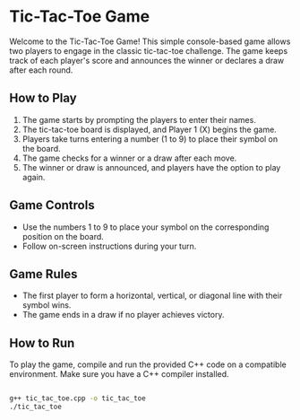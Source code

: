 # Tic-Tac-Toe Game

Welcome to the Tic-Tac-Toe Game! This simple console-based game allows two players to engage in the classic tic-tac-toe challenge. The game keeps track of each player's score and announces the winner or declares a draw after each round.

## How to Play

1. The game starts by prompting the players to enter their names.
2. The tic-tac-toe board is displayed, and Player 1 (X) begins the game.
3. Players take turns entering a number (1 to 9) to place their symbol on the board.
4. The game checks for a winner or a draw after each move.
5. The winner or draw is announced, and players have the option to play again.

## Game Controls

- Use the numbers 1 to 9 to place your symbol on the corresponding position on the board.
- Follow on-screen instructions during your turn.

## Game Rules

- The first player to form a horizontal, vertical, or diagonal line with their symbol wins.
- The game ends in a draw if no player achieves victory.

## How to Run

To play the game, compile and run the provided C++ code on a compatible environment. Make sure you have a C++ compiler installed.

```bash

g++ tic_tac_toe.cpp -o tic_tac_toe
./tic_tac_toe
